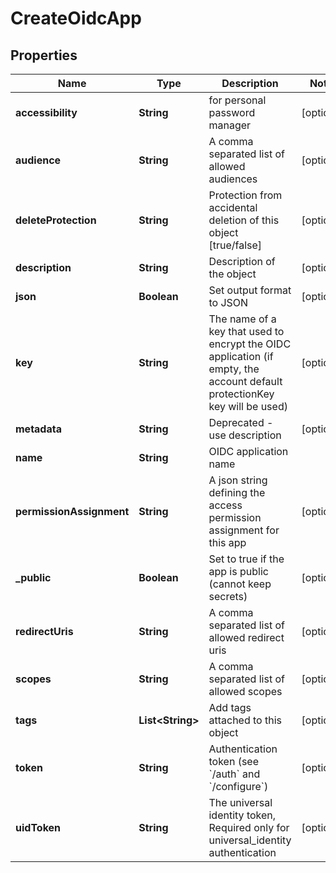 

# CreateOidcApp


## Properties

| Name | Type | Description | Notes |
|------------ | ------------- | ------------- | -------------|
|**accessibility** | **String** | for personal password manager |  [optional] |
|**audience** | **String** | A comma separated list of allowed audiences |  [optional] |
|**deleteProtection** | **String** | Protection from accidental deletion of this object [true/false] |  [optional] |
|**description** | **String** | Description of the object |  [optional] |
|**json** | **Boolean** | Set output format to JSON |  [optional] |
|**key** | **String** | The name of a key that used to encrypt the OIDC application (if empty, the account default protectionKey key will be used) |  [optional] |
|**metadata** | **String** | Deprecated - use description |  [optional] |
|**name** | **String** | OIDC application name |  |
|**permissionAssignment** | **String** | A json string defining the access permission assignment for this app |  [optional] |
|**_public** | **Boolean** | Set to true if the app is public (cannot keep secrets) |  [optional] |
|**redirectUris** | **String** | A comma separated list of allowed redirect uris |  [optional] |
|**scopes** | **String** | A comma separated list of allowed scopes |  [optional] |
|**tags** | **List&lt;String&gt;** | Add tags attached to this object |  [optional] |
|**token** | **String** | Authentication token (see &#x60;/auth&#x60; and &#x60;/configure&#x60;) |  [optional] |
|**uidToken** | **String** | The universal identity token, Required only for universal_identity authentication |  [optional] |



